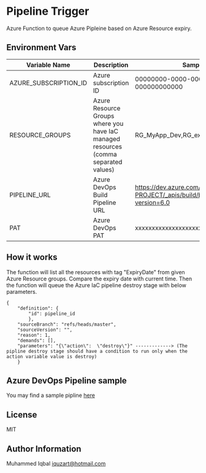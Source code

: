 # Pipeline Trigger

Azure Function to queue Azure Pipleine based on Azure Resource expiry.

Environment Vars
----------------

| Variable Name | Description | Sample |
|---|---|---|
| AZURE_SUBSCRIPTION_ID  | Azure subscription ID  | 00000000-0000-0000-0000-000000000000  |
| RESOURCE_GROUPS  | Azure Resource Groups where you have IaC managed resources (comma separated values)  |  RG_MyApp_Dev,RG_exmaple_app_dev |
| PIPELINE_URL  | Azure DevOps Build Pipeline URL  | https://dev.azure.com/MY-ORG/MY-PROJECT/_apis/build/builds?api-version=6.0  |
| PAT  | Azure DevOps PAT  | xxxxxxxxxxxxxxxxxxxxxxxxxxxxxxxxxxx  |

## How it works
The function will list all the resources with tag "ExpiryDate" from given Azure Resource groups. Compare the expiry date with current time. Then the function will queue the Azure IaC pipeline destroy stage with below parameters.

```
{
    "definition": {
        "id": pipeline_id
        },
    "sourceBranch": "refs/heads/master",
    "sourceVersion": "",
    "reason": 1,
    "demands": [],
    "parameters": "{\"action\":  \"destroy\"}" -------------> (The pipline destroy stage should have a condition to run only when the action variable value is destroy)
    }
```
## Azure DevOps Pipeline sample

You may find a sample pipline [here](https://github.com/iquzart/azure-iac/tree/master/go-app)

## License
MIT

## Author Information
Muhammed Iqbal <iquzart@hotmail.com>